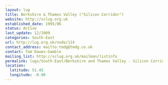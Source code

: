 ```yaml
---
layout: lug
title: Berkshire & Thames Valley ("Silicon Corridor")
website: http://sclug.org.uk
established_date: 1995/06
status: Active
last_update: 12/2009
categories: South-East
url: http://lug.org.uk/node/114
contact_address: mailto:tmdg@tmdg.co.uk
contact: Tom Dawes-Gamble
mailing_list: http://sclug.org.uk/mailman/listinfo
permalink: lugs/South-East/Berkshire and Thames Valley - Silicon Corridor/
location:
  latitude: 51.45
  longitude: -0.98
---
```

